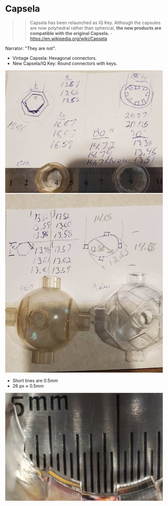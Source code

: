 # Capsela

>> Capsela has been relaunched as IQ Key. Although the capsules are now polyhedral rather than spherical, **the new products are compatible with the original Capsela.** - https://en.wikipedia.org/wiki/Capsela

Narrator: "They are not".

- Vintage Capsela: Hexagonal connectors.
- New Capsela/IQ Key: Round connectors with keys.

![](connector.png)
![](connection.png)

- Short lines are 0.5mm
- 26 px ≈ 0.5mm

![](new_connector_zoom.png)